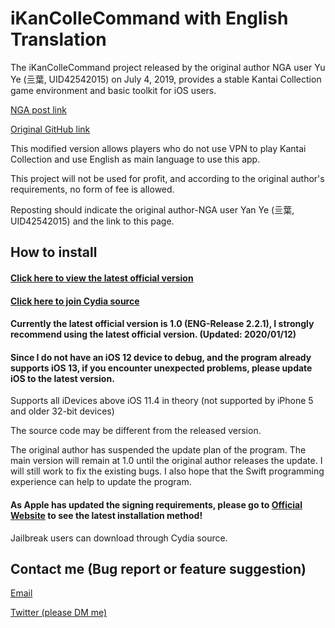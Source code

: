 # iKanColleCommand with English Translation
The iKanColleCommand project released by the original author NGA user Yu Ye (亖葉, UID42542015) on July 4, 2019, provides a stable Kantai Collection game environment and basic toolkit for iOS users.

[NGA post link](https://ngabbs.com/read.php?tid=17767319)

[Original GitHub link](https://github.com/lhc-clover/iKanColleCommand)

This modified version allows players who do not use VPN to play Kantai Collection and use English as main language to use this app.

This project will not be used for profit, and according to the original author's requirements, no form of fee is allowed.

Reposting should indicate the original author-NGA user Yan Ye (亖葉, UID42542015) and the link to this page.

## How to install

#### [Click here to view the latest official version](https://github.com/ming900518/KC2ENG/releases/tag/Release2.2.1)
#### [Click here to join Cydia source](https://kc2tweaked.github.io/repo/)


#### Currently the latest official version is 1.0 (ENG-Release 2.2.1), I strongly recommend using the latest official version. (Updated: 2020/01/12)
#### Since I do not have an iOS 12 device to debug, and the program already supports iOS 13, if you encounter unexpected problems, please update iOS to the latest version.

Supports all iDevices above iOS 11.4 in theory (not supported by iPhone 5 and older 32-bit devices)

The source code may be different from the released version.

The original author has suspended the update plan of the program. The main version will remain at 1.0 until the original author releases the update. I will still work to fix the existing bugs. I also hope that the Swift programming experience can help to update the program.

#### As Apple has updated the signing requirements, please go to [Official Website](http://kc2tweaked.github.io) to see the latest installation method!

Jailbreak users can download through Cydia source.

## Contact me (Bug report or feature suggestion)
[Email](mailto:ming900518@gmail.com)

[Twitter (please DM me)](https://twitter.com/mingchang137)

